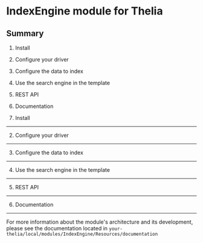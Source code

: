 IndexEngine module for Thelia
===

Summary
---

1. Install
2. Configure your driver
3. Configure the data to index
4. Use the search engine in the template
5. REST API
6. Documentation



1. Install
---

2. Configure your driver
---

3. Configure the data to index
---

4. Use the search engine in the template
---

5. REST API
---

6. Documentation
---

For more information about the module's architecture and its development, please see the documentation located in
```your-thelia/local/modules/IndexEngine/Resources/documentation```